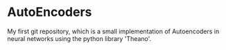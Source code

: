# AutoEncoders
My first git repository, which is a small implementation of Autoencoders in neural networks using the python library 'Theano'.
